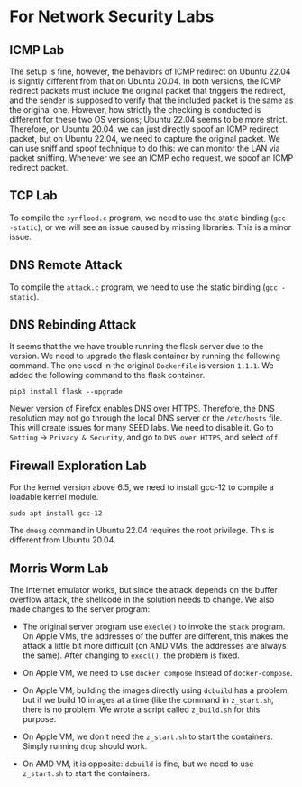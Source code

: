 # For Network Security Labs

## ICMP Lab

The setup is fine, however, the behaviors of ICMP redirect
on Ubuntu 22.04 is slightly different from that on Ubuntu 20.04.
In both versions, the ICMP redirect packets must include
the original packet that triggers the redirect, and the sender
is supposed to verify that the included packet is the same
as the original one. However, how strictly the checking is
conducted is different for these two OS versions;
Ubuntu 22.04 seems to be more strict.
Therefore, on Ubuntu 20.04, we can just directly spoof an
ICMP redirect packet, but on Ubuntu 22.04, we need to
capture the original packet.
We can use sniff and spoof technique to do this:
we can monitor the LAN via packet sniffing. Whenever we see an
ICMP echo request, we spoof an ICMP redirect packet.

## TCP Lab

To compile the `synflood.c` program, we need to use the static
binding (`gcc -static`), or we will see an issue caused by missing libraries.
This is a minor issue.

## DNS Remote Attack

To compile the `attack.c` program, we need to use the static 
binding (`gcc -static`). 


## DNS Rebinding Attack

It seems that the we have trouble running the flask server due to the
version. We need to upgrade the flask container by running the
following command. The one used in the original `Dockerfile` is
version `1.1.1`. We added the following command to the flask container.


```
pip3 install flask --upgrade
```

Newer version of Firefox enables DNS over HTTPS. Therefore, the DNS
resolution may not go through the local DNS server or the `/etc/hosts`
file. This will create issues for many SEED labs. We need to disable it.
Go to `Setting` -> `Privacy & Security`, and go to `DNS over HTTPS`, and select
`off`.


## Firewall Exploration Lab

For the kernel version above 6.5, 
we need to install gcc-12 to compile a loadable kernel module.
```
sudo apt install gcc-12
```

The `dmesg` command in Ubuntu 22.04 requires the root privilege. This is
different from Ubuntu 20.04.


## Morris Worm Lab

The Internet emulator works, but since the attack depends on the
buffer overflow attack, the shellcode in the solution needs to
change. We also made changes to the server program: 

- The original server program use `execle()` to invoke the `stack`
  program. On Apple VMs, the addresses of the buffer are different,
  this makes the attack a little bit more difficult (on AMD VMs, the
  addresses are always the same). After changing to `execl()`,
  the problem is fixed. 

- On Apple VM, we need to use `docker compose` instead of `docker-compose`.

- On Apple VM, building the images directly using `dcbuild`
  has a problem, but if we build 10 images at a time (like the command
  in `z_start.sh`, there is no problem. We wrote a script
  called `z_build.sh` for this purpose. 

- On Apple VM, we don't need the `z_start.sh` to start the containers.
  Simply running `dcup` should work.

- On AMD VM, it is opposite: `dcbuild` is fine, but we need to use
  `z_start.sh` to start the containers.

